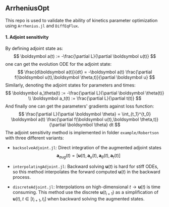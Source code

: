 ## ArrheniusOpt

This repo is used to validate the ability of kinetics parameter optimization using `Arrhenius.jl` and `DiffEqFlux`.

#### 1. Adjoint sensitivity

By defining adjoint state as:
$$
\boldsymbol a(t) := -\frac{\partial L}{\partial \boldsymbol u(t)}
$$
one can get the evolution ODE for the adjoint state:
$$
\frac{d\boldsymbol a(t)}{dt} = -\boldsymbol a(t) \frac{\partial f(\boldsymbol u(t),\boldsymbol \theta,t)}{\partial \boldsymbol u}
$$
Similarly, denoting the adjoint states for parameters and times:
$$
\boldsymbol a_\theta(t) := -\frac{\partial L}{\partial \boldsymbol \theta(t)} \\ \boldsymbol a_t(t) := \frac{\partial L}{\partial t(t)}
$$
And finally one can get the parameters' gradients against loss function:
$$
\frac{\partial L}{\partial \boldsymbol \theta} = \int_{t_1}^{t_0} \boldsymbol a(t) \frac{\partial f(\boldsymbol u(t),\boldsymbol \theta,t)}{\partial \boldsymbol \theta} dt
$$
The adjoint sensitivity method is implemented in folder `example/Robertson` with three different  variants:

+ `backsolveAdjoint.jl`: Direct integration of the augmented adjoint states 
  $$
  \boldsymbol a_{aug}(t) = [\boldsymbol u(t), \boldsymbol a_u(t), \boldsymbol a_\theta(t), \boldsymbol a_t(t)]
  $$

+ `interpolatingAdjoint.jl`: Backward solving $\boldsymbol u(t)$ is hard for stiff ODEs, so this method interpolates the forward computed $\boldsymbol u(t)$ in the backward process.
+ `discreteAdjoint.jl`: Interpolations on high-dimensional $t\to\boldsymbol u(t)$ is time consuming. This method  use the discrete $\boldsymbol u(t_{i+1})$ as a simplification of $\boldsymbol u(t), t\in[t_{i+1},t_{i}]$ when backward solving the augmented states.